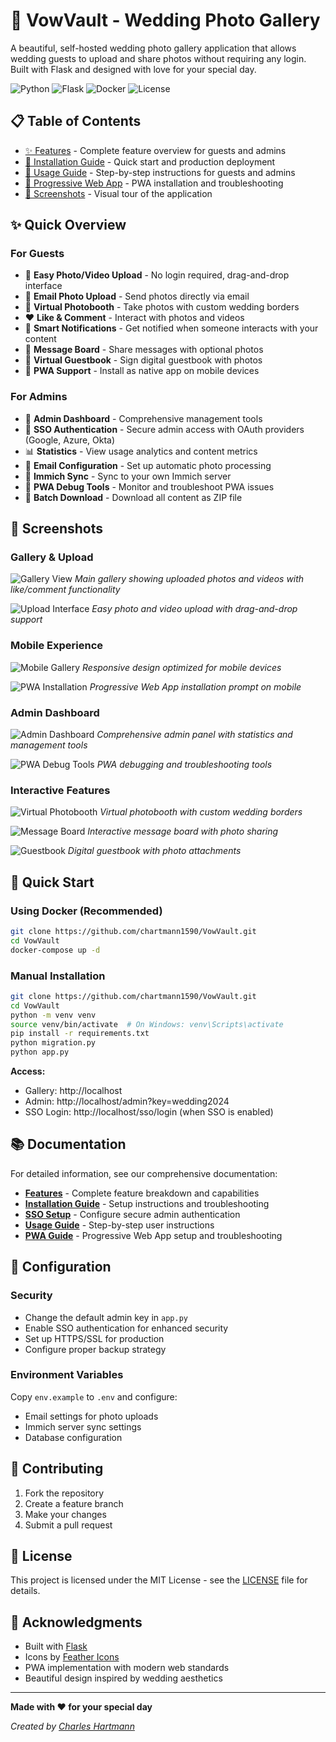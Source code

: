 # 💑 VowVault - Wedding Photo Gallery

A beautiful, self-hosted wedding photo gallery application that allows wedding guests to upload and share photos without requiring any login. Built with Flask and designed with love for your special day.

![Python](https://img.shields.io/badge/python-3.11-blue.svg)
![Flask](https://img.shields.io/badge/flask-3.0-green.svg)
![Docker](https://img.shields.io/badge/docker-ready-blue.svg)
![License](https://img.shields.io/badge/license-MIT-green.svg)

## 📋 Table of Contents

- [✨ Features](docs/features.md) - Complete feature overview for guests and admins
- [🚀 Installation Guide](docs/installation.md) - Quick start and production deployment
- [📱 Usage Guide](docs/usage.md) - Step-by-step instructions for guests and admins
- [📱 Progressive Web App](docs/pwa.md) - PWA installation and troubleshooting
- [📸 Screenshots](#-screenshots) - Visual tour of the application

## ✨ Quick Overview

### For Guests
- 📸 **Easy Photo/Video Upload** - No login required, drag-and-drop interface
- 📧 **Email Photo Upload** - Send photos directly via email
- 🤳 **Virtual Photobooth** - Take photos with custom wedding borders
- ❤️ **Like & Comment** - Interact with photos and videos
- 🔔 **Smart Notifications** - Get notified when someone interacts with your content
- 💌 **Message Board** - Share messages with optional photos
- 📖 **Virtual Guestbook** - Sign digital guestbook with photos
- 📱 **PWA Support** - Install as native app on mobile devices

### For Admins
- 🔐 **Admin Dashboard** - Comprehensive management tools
- 🔐 **SSO Authentication** - Secure admin access with OAuth providers (Google, Azure, Okta)
- 📊 **Statistics** - View usage analytics and content metrics
- 📧 **Email Configuration** - Set up automatic photo processing
- 🔄 **Immich Sync** - Sync to your own Immich server
- 📱 **PWA Debug Tools** - Monitor and troubleshoot PWA issues
- 💾 **Batch Download** - Download all content as ZIP file

## 📸 Screenshots

### Gallery & Upload
![Gallery View](docs/screenshots/gallery-view.png)
*Main gallery showing uploaded photos and videos with like/comment functionality*

![Upload Interface](docs/screenshots/upload-interface.png)
*Easy photo and video upload with drag-and-drop support*

### Mobile Experience
![Mobile Gallery](docs/screenshots/mobile-gallery.png)
*Responsive design optimized for mobile devices*

![PWA Installation](docs/screenshots/pwa-install.png)
*Progressive Web App installation prompt on mobile*

### Admin Dashboard
![Admin Dashboard](docs/screenshots/admin-dashboard.png)
*Comprehensive admin panel with statistics and management tools*

![PWA Debug Tools](docs/screenshots/pwa-debug.png)
*PWA debugging and troubleshooting tools*

### Interactive Features
![Virtual Photobooth](docs/screenshots/photobooth.png)
*Virtual photobooth with custom wedding borders*

![Message Board](docs/screenshots/message-board.png)
*Interactive message board with photo sharing*

![Guestbook](docs/screenshots/guestbook.png)
*Digital guestbook with photo attachments*

## 🚀 Quick Start

### Using Docker (Recommended)
```bash
git clone https://github.com/chartmann1590/VowVault.git
cd VowVault
docker-compose up -d
```

### Manual Installation
```bash
git clone https://github.com/chartmann1590/VowVault.git
cd VowVault
python -m venv venv
source venv/bin/activate  # On Windows: venv\Scripts\activate
pip install -r requirements.txt
python migration.py
python app.py
```

**Access:** 
- Gallery: http://localhost
- Admin: http://localhost/admin?key=wedding2024
- SSO Login: http://localhost/sso/login (when SSO is enabled)

## 📚 Documentation

For detailed information, see our comprehensive documentation:

- **[Features](docs/features.md)** - Complete feature breakdown and capabilities
- **[Installation Guide](docs/installation.md)** - Setup instructions and troubleshooting
- **[SSO Setup](docs/sso_setup.md)** - Configure secure admin authentication
- **[Usage Guide](docs/usage.md)** - Step-by-step user instructions
- **[PWA Guide](docs/pwa.md)** - Progressive Web App setup and troubleshooting

## 🔧 Configuration

### Security
- Change the default admin key in `app.py`
- Enable SSO authentication for enhanced security
- Set up HTTPS/SSL for production
- Configure proper backup strategy

### Environment Variables
Copy `env.example` to `.env` and configure:
- Email settings for photo uploads
- Immich server sync settings
- Database configuration

## 🤝 Contributing

1. Fork the repository
2. Create a feature branch
3. Make your changes
4. Submit a pull request

## 📄 License

This project is licensed under the MIT License - see the [LICENSE](LICENSE) file for details.

## 🙏 Acknowledgments

- Built with [Flask](https://flask.palletsprojects.com/)
- Icons by [Feather Icons](https://feathericons.com/)
- PWA implementation with modern web standards
- Beautiful design inspired by wedding aesthetics

---

**Made with ❤️ for your special day**

*Created by [Charles Hartmann](https://github.com/chartmann1590)*